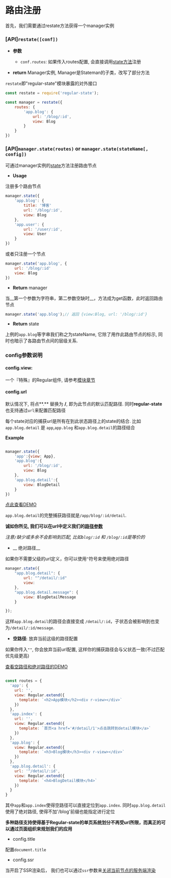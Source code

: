 # 路由注册

首先，我们需要通过restate方法获得一个manager实例

<a name="api-restate"></a>
### [API]`restate([conf])`

- __参数__
    + `conf.routes`: 如果传入routes配置, 会直接调用[state方法](#api-manager.state)注册

- __return__ Manager实例, Manager是Stateman的子类，改写了部分方法

`restate`即"regular-state"模块暴露的对外接口

```js
const restate = require('regular-state');

const manager = restate({
    routes: {
        'app.blog': {
            url: '/blog/:id',
            view: Blog
        }
    }
})

```

<a name="api-manager.state"></a>
### [API]`manager.state(routes)` or `manager.state(stateName[, config])`

可通过manager实例的[state](../api.html#state)方法注册路由节点


- __Usage__

注册多个路由节点

```js
manager.state({
    'app.blog': {
        title: '博客'
        url: '/blog/:id',
        view: Blog
    },
    'app.user': {
        url: '/user/:id',
        view: User
    }
})
```

或者只注册一个节点

```js
manager.state('app.blog', {
    url: '/blog/:id'
    view: Blog
})
```

- __Return__ manager 


当__第一个参数为字符串，第二参数空缺时__，方法成为get函数，此时返回路由节点

```js
manager.state('app.blog');// 返回 {view:Blog, url: '/blog/:id'}
```

- __Return__ state


上例的`app.blog`等字串我们称之为stateName, 它除了用作此路由节点的标示, 同时也暗示了各路由节点间的层级关系.

### config参数说明


####  config.view: 

一个『特殊』的Regular组件, 请参考[模块章节](./view.md)


<a name="url"></a>
####  config.url


默认情况下, 将点**.** 替换为 **/**, 即为此节点的默认匹配路径. 同时**regular-state**也支持通过`url`来配置匹配路径

每个state对应的捕获url是所有在到此状态路径上的state的结合. 比如`app.blog.detail` 是 `app`,`app.blog` 和`app.blog.detail`的路径结合


__Example__

```js

manager.state({
    'app':{view: App},
    'app.blog':{
        url: '/blog/:id',
        view: Blog
    },
    'app.blog.detail':{
        view: BlogDetail
    }
})
```

<a target='_blank' href='../../example/route-base.html#/app/blog/1/detail'>点此查看DEMO</a>

`app.blog.detail`的完整捕获路径就是`/app/blog/:id/detail`. 

__诚如你所见, 我们可以在url中定义我们的[路径参数](./option.md#match)__

_注意`/`缺少或多余不会影响到匹配, 比如`blog/:id` 和 `/blog/:id`是等价的_


- __ 绝对路径__

如果你不需要父级的url定义，你可以使用`^`符号来使用绝对路径


```js
manager.state({
    "app.blog.detail": {
        url: "^/detail/:id"
        view: 
    },
    "app.blog.detail.message": {
        view: BlogDetailMessage
    }

});
```

这样`app.blog.detail`的路径会直接变成 `/detail/:id`，子状态会被影响到也变为`/detail/:id/message`. 

- __空路径__: 放弃当前这级的路径配置

如果你传入`""`, 你会放弃当前url配置, 这样你的捕获路径会与父状态一致(不过匹配优先级更高)

<a target='_blank' href='../../example/route-advance.html'>查看空路径和绝对路径的DEMO</a>

```js

const routes = {
  'app': {
    url: '',
    view: Regular.extend({
      template: `<h2>App模块</h2><div r-view></div>`
    })
  },
  'app.index': {
    url: '',
    view: Regular.extend({
      template: `首页<a href='#/detail/1'>点击跳转到detail模块</a>`
    })
  },
  'app.blog': {
    view: Regular.extend({
      template: `<h3>Blog模块</h3><div r-view></div>`
    })
  },
  'app.blog.detail': {
    url: '^/detail/:id',
    view: Regular.extend({
      template: `<h4>BlogDetail模块</h4>`
    })
  }
}
```

其中`app`和`app.index`使得空路径可以直接定位到`app.index`. 同时`app.blog.detail`使用了绝对路径, 使得不加'/blog'前缀也能指定进行定位

__多种路径支持使得基于Regular-state的单页系统划分不再受url所限，而真正的可以通过页面组织来规划我们的应用__

- config.title

配置`document.title` 

- config.ssr

当开启了SSR渲染后， 我们也可以通过`ssr`参数来[关闭当前节点的服务端渲染](../ssr/config.md) 





